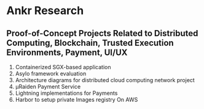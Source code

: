 # Ankr Research

## Proof-of-Concept Projects Related to Distributed Computing, Blockchain, Trusted Execution Environments, Payment, UI/UX

1. Containerized SGX-based application
1. Asylo framework evaluation
1. Architecture diagrams for distributed cloud computing network project
1. µRaiden Payment Service
1. Lightning implementations for Payments
1. Harbor to setup private Images registry On AWS
